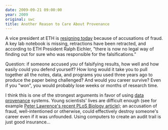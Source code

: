 ```yaml
---
date: 2009-09-21 09:00:00
year: 2009
original: swc
title: Another Reason to Care About Provenance
---
```

<p>A vice president at ETH is <a href="http://blogs.nature.com/news/thegreatbeyond/2009/09/eth_zurich_research_chief_to_r.html">resigning today</a> because of accusations of fraud.  A key lab notebook is missing, retractions have been retracted, and according to ETH President Ralph Eichler, "there is now no legal way of finding out for sure who was responsible for the falsifications."</p>
<p>Question: if someone accused <em>you</em> of falsifying results, how well and how easily could you defend yourself? How long would it take you to pull together all the notes, data, and programs you used three years ago to produce the paper being challenged?  And would you career survive?  Even if you "won", you would probably lose weeks or months of research time.</p>
<p>I think this is one of the strongest arguments in favor of using <a href="http://openprovenance.org/">data provenance</a> systems.  Young scientists' lives are difficult enough (see for example <a href="http://www.plosbiology.org/article/info%3Adoi%2F10.1371%2Fjournal.pbio.1000197">Peter Lawrence's recent PLoS Biology article</a>); an accusation of fraud, well-intentioned or otherwise, could effectively destroy someone's  career even if it was unfounded. Using computers to create an audit trail is just good insurance…</p>
